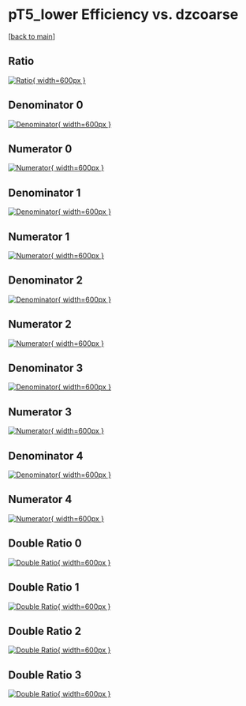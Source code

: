 # pT5_lower Efficiency vs. dzcoarse

[[back to main](./)]



## Ratio

[![Ratio](../mtv/var/pT5_lower_vtr_11_1_eff_dzcoarse.png){ width=600px }](../mtv/var/pT5_lower_vtr_11_1_eff_dzcoarse.pdf)

## Denominator 0

[![Denominator](../mtv/den/pT5_lower_vtr_11_1_eff_dzcoarse_den0.png){ width=600px }](../mtv/den/pT5_lower_vtr_11_1_eff_dzcoarse_den0.pdf)

## Numerator 0

[![Numerator](../mtv/num/pT5_lower_vtr_11_1_eff_dzcoarse_num0.png){ width=600px }](../mtv/num/pT5_lower_vtr_11_1_eff_dzcoarse_num0.pdf)

## Denominator 1

[![Denominator](../mtv/den/pT5_lower_vtr_11_1_eff_dzcoarse_den1.png){ width=600px }](../mtv/den/pT5_lower_vtr_11_1_eff_dzcoarse_den1.pdf)

## Numerator 1

[![Numerator](../mtv/num/pT5_lower_vtr_11_1_eff_dzcoarse_num1.png){ width=600px }](../mtv/num/pT5_lower_vtr_11_1_eff_dzcoarse_num1.pdf)

## Denominator 2

[![Denominator](../mtv/den/pT5_lower_vtr_11_1_eff_dzcoarse_den2.png){ width=600px }](../mtv/den/pT5_lower_vtr_11_1_eff_dzcoarse_den2.pdf)

## Numerator 2

[![Numerator](../mtv/num/pT5_lower_vtr_11_1_eff_dzcoarse_num2.png){ width=600px }](../mtv/num/pT5_lower_vtr_11_1_eff_dzcoarse_num2.pdf)

## Denominator 3

[![Denominator](../mtv/den/pT5_lower_vtr_11_1_eff_dzcoarse_den3.png){ width=600px }](../mtv/den/pT5_lower_vtr_11_1_eff_dzcoarse_den3.pdf)

## Numerator 3

[![Numerator](../mtv/num/pT5_lower_vtr_11_1_eff_dzcoarse_num3.png){ width=600px }](../mtv/num/pT5_lower_vtr_11_1_eff_dzcoarse_num3.pdf)

## Denominator 4

[![Denominator](../mtv/den/pT5_lower_vtr_11_1_eff_dzcoarse_den4.png){ width=600px }](../mtv/den/pT5_lower_vtr_11_1_eff_dzcoarse_den4.pdf)

## Numerator 4

[![Numerator](../mtv/num/pT5_lower_vtr_11_1_eff_dzcoarse_num4.png){ width=600px }](../mtv/num/pT5_lower_vtr_11_1_eff_dzcoarse_num4.pdf)

## Double Ratio 0

[![Double Ratio](../mtv/ratio/pT5_lower_vtr_11_1_eff_dzcoarse_ratio0.png){ width=600px }](../mtv/ratio/pT5_lower_vtr_11_1_eff_dzcoarse_ratio0.pdf)

## Double Ratio 1

[![Double Ratio](../mtv/ratio/pT5_lower_vtr_11_1_eff_dzcoarse_ratio1.png){ width=600px }](../mtv/ratio/pT5_lower_vtr_11_1_eff_dzcoarse_ratio1.pdf)

## Double Ratio 2

[![Double Ratio](../mtv/ratio/pT5_lower_vtr_11_1_eff_dzcoarse_ratio2.png){ width=600px }](../mtv/ratio/pT5_lower_vtr_11_1_eff_dzcoarse_ratio2.pdf)

## Double Ratio 3

[![Double Ratio](../mtv/ratio/pT5_lower_vtr_11_1_eff_dzcoarse_ratio3.png){ width=600px }](../mtv/ratio/pT5_lower_vtr_11_1_eff_dzcoarse_ratio3.pdf)

